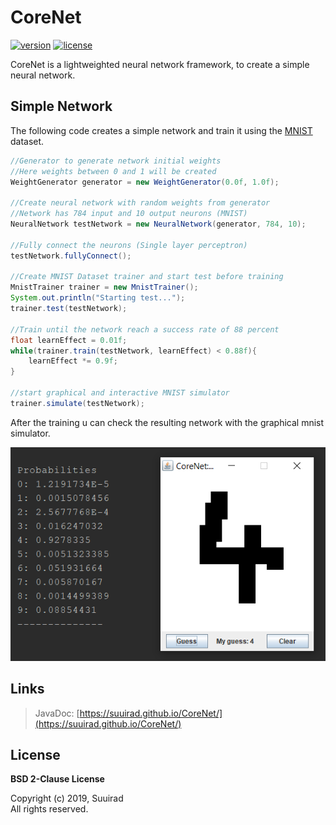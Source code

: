 # CoreNet
[![version][version-img]](https://github.com/Suuirad/CoreNet)
[![license][license-img]](LICENSE)

CoreNet is a lightweighted neural network framework, to create a simple neural network.

## Simple Network

The following code creates a simple network and train it using the [MNIST](http://yann.lecun.com/exdb/mnist/) dataset.

```java
//Generator to generate network initial weights
//Here weights between 0 and 1 will be created
WeightGenerator generator = new WeightGenerator(0.0f, 1.0f);

//Create neural network with random weights from generator
//Network has 784 input and 10 output neurons (MNIST)
NeuralNetwork testNetwork = new NeuralNetwork(generator, 784, 10);

//Fully connect the neurons (Single layer perceptron)
testNetwork.fullyConnect();

//Create MNIST Dataset trainer and start test before training
MnistTrainer trainer = new MnistTrainer();
System.out.println("Starting test...");
trainer.test(testNetwork);

//Train until the network reach a success rate of 88 percent
float learnEffect = 0.01f;
while(trainer.train(testNetwork, learnEffect) < 0.88f){
	learnEffect *= 0.9f;
}

//start graphical and interactive MNIST simulator
trainer.simulate(testNetwork);
```

After the training u can check the resulting network with the graphical mnist simulator.

![Image could not be shown.][simulator]

## Links

> JavaDoc: [https://suuirad.github.io/CoreNet/](https://suuirad.github.io/CoreNet/)

## License

**BSD 2-Clause License**

Copyright (c) 2019, Suuirad<br>
All rights reserved.

<!-- Shiled links -->
[version-img]: https://img.shields.io/badge/version-v.0.1.0-green.svg?style=flat-square
[license-img]: https://img.shields.io/badge/license-BSD-blue.svg?style=flat-square

<!-- Images -->
[simulator]: img/mnist_sim.PNG "CoreNet MNIST Simulator"